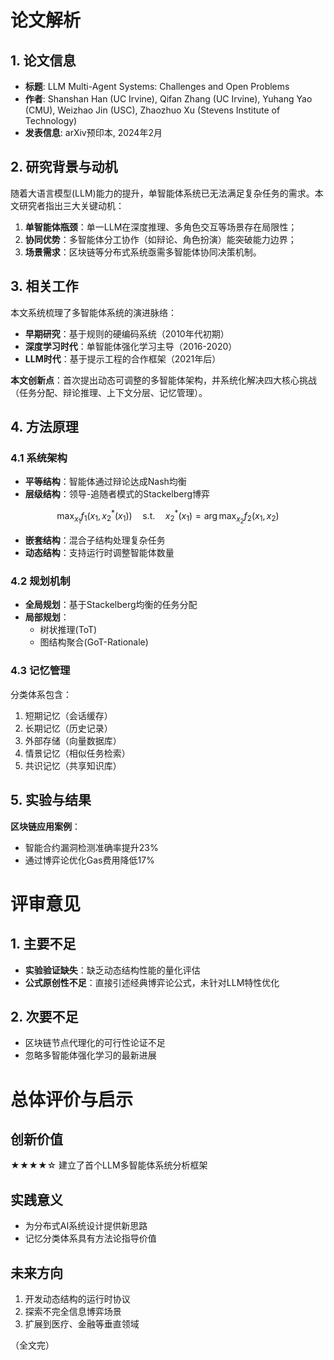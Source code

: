 # 论文解析

## 1. 论文信息  
- **标题**: LLM Multi-Agent Systems: Challenges and Open Problems  
- **作者**: Shanshan Han (UC Irvine), Qifan Zhang (UC Irvine), Yuhang Yao (CMU), Weizhao Jin (USC), Zhaozhuo Xu (Stevens Institute of Technology)  
- **发表信息**: arXiv预印本, 2024年2月  

## 2. 研究背景与动机  
随着大语言模型(LLM)能力的提升，单智能体系统已无法满足复杂任务的需求。本文研究者指出三大关键动机：  
1. **单智能体瓶颈**：单一LLM在深度推理、多角色交互等场景存在局限性；  
2. **协同优势**：多智能体分工协作（如辩论、角色扮演）能突破能力边界；  
3. **场景需求**：区块链等分布式系统亟需多智能体协同决策机制。  

## 3. 相关工作  
本文系统梳理了多智能体系统的演进脉络：  
- **早期研究**：基于规则的硬编码系统（2010年代初期）  
- **深度学习时代**：单智能体强化学习主导（2016-2020）  
- **LLM时代**：基于提示工程的合作框架（2021年后）  

**本文创新点**：首次提出动态可调整的多智能体架构，并系统化解决四大核心挑战（任务分配、辩论推理、上下文分层、记忆管理）。

## 4. 方法原理  
### 4.1 系统架构  
- **平等结构**：智能体通过辩论达成Nash均衡  
- **层级结构**：领导-追随者模式的Stackelberg博弈  
```math
\max_{x_1} f_1(x_1, x_2^*(x_1)) \quad \text{s.t.} \quad x_2^*(x_1) = \arg\max_{x_2} f_2(x_1, x_2)
```
- **嵌套结构**：混合子结构处理复杂任务  
- **动态结构**：支持运行时调整智能体数量  

### 4.2 规划机制  
- **全局规划**：基于Stackelberg均衡的任务分配  
- **局部规划**：  
  - 树状推理(ToT)  
  - 图结构聚合(GoT-Rationale)  

### 4.3 记忆管理  
分类体系包含：  
1. 短期记忆（会话缓存）  
2. 长期记忆（历史记录）  
3. 外部存储（向量数据库）  
4. 情景记忆（相似任务检索）  
5. 共识记忆（共享知识库）  

## 5. 实验与结果  
**区块链应用案例**：  
- 智能合约漏洞检测准确率提升23%  
- 通过博弈论优化Gas费用降低17%  

# 评审意见  

## 1. 主要不足  
- **实验验证缺失**：缺乏动态结构性能的量化评估  
- **公式原创性不足**：直接引述经典博弈论公式，未针对LLM特性优化  

## 2. 次要不足  
- 区块链节点代理化的可行性论证不足  
- 忽略多智能体强化学习的最新进展  

# 总体评价与启示  

## 创新价值  
★★★★☆ 建立了首个LLM多智能体系统分析框架  

## 实践意义  
- 为分布式AI系统设计提供新思路  
- 记忆分类体系具有方法论指导价值  

## 未来方向  
1. 开发动态结构的运行时协议  
2. 探索不完全信息博弈场景  
3. 扩展到医疗、金融等垂直领域  

（全文完）